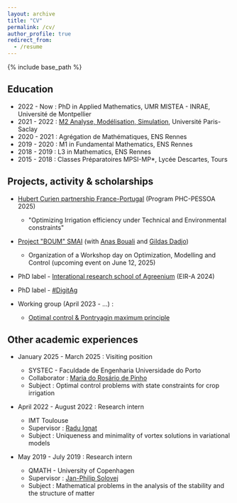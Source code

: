 ```yaml
---
layout: archive
title: "CV"
permalink: /cv/
author_profile: true
redirect_from:
  - /resume
---
```


{% include base_path %}

## Education

* 2022 - Now : PhD in Applied Mathematics, UMR MISTEA - INRAE, Université de Montpellier
* 2021 - 2022 : [M2 Analyse, Modélisation, Simulation](https://www.imo.universite-paris-saclay.fr/en/students/masters-programs/mathematics-and-applications/m2/analyse-modelisation-simulation/), Université Paris-Saclay
* 2020 - 2021 : Agrégation de Mathématiques, ENS Rennes
* 2019 - 2020 : M1 in Fundamental Mathematics, ENS Rennes
* 2018 - 2019 : L3 in Mathematics, ENS Rennes
* 2015 - 2018 : Classes Préparatoires MPSI-MP*, Lycée Descartes, Tours

## Projects, activity & scholarships

* [Hubert Curien partnership France-Portugal](https://www.campusfrance.org/fr/pessoa) (Program PHC-PESSOA 2025)
  * "Optimizing Irrigation efficiency under Technical and Environmental constraints"

* [Project "BOUM" SMAI](http://smai.emath.fr/spip.php?article548&lang=fr) (with [Anas Bouali](https://www.anasbouali.com/) and [Gildas Dadjo](https://sites.google.com/view/mahugnongildasdadjo/home))
  * Organization of a Workshop day on Optimization, Modelling and Control (upcoming event on June 12, 2025)

* PhD label - [Interational research school of Agreenium](https://www.agreenium.fr/formation-recherche/doctorat-et-ecoles-d-ete/une-formation-doctorale-internationale-lecole-eir-a) (EIR-A 2024)

* PhD label - [#DigitAg](https://www.hdigitag.fr/eng/)

* Working group (April 2023 - ...) :
  * [Optimal control & Pontryagin maximum principle](https://sites.google.com/view/gdtpmp/)

## Other academic experiences

* January 2025 - March 2025 : Visiting position
  * SYSTEC - Faculdade de Engenharia Universidade do Porto
  * Collaborator : [Maria do Rosário de Pinho](https://paginas.fe.up.pt/~mrpinho/)
  * Subject : Optimal control problems with state constraints for crop irrigation

* April 2022 - August 2022 : Research intern
  * IMT Toulouse
  * Supervisor : [Radu Ignat](https://www.math.univ-toulouse.fr/~rignat/)
  * Subject : Uniqueness and minimality of vortex solutions in variational models

* May 2019 - July 2019 : Research intern
  * QMATH - University of Copenhagen
  * Supervisor : [Jan-Philip Solovej](https://web.math.ku.dk/~solovej/)
  * Subject : Mathematical problems in the analysis of the stability and the structure of matter
  
<!--  ## Publications

### Journal Publications

<ul>{% for post in site.publications reversed %}
    {% include archive-single-cv.html %}
  {% endfor %}</ul>
-->


  
